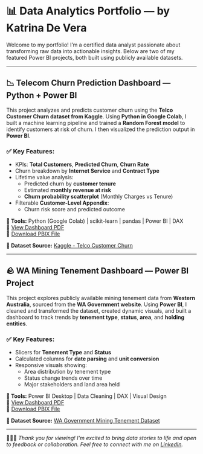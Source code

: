 # 📊 Data Analytics Portfolio — by Katrina De Vera

Welcome to my portfolio! I’m a certified data analyst passionate about transforming raw data into actionable insights. Below are two of my featured Power BI projects, both built using publicly available datasets.

---

## 📉 Telecom Churn Prediction Dashboard — Python + Power BI

This project analyzes and predicts customer churn using the **Telco Customer Churn dataset from Kaggle**. Using **Python in Google Colab**, I built a machine learning pipeline and trained a **Random Forest model** to identify customers at risk of churn. I then visualized the prediction output in **Power BI**.

### ✅ Key Features:
- KPIs: **Total Customers**, **Predicted Churn**, **Churn Rate**
- Churn breakdown by **Internet Service** and **Contract Type**
- Lifetime value analysis:
  - Predicted churn by **customer tenure**
  - Estimated **monthly revenue at risk**
  - **Churn probability scatterplot** (Monthly Charges vs Tenure)
- Filterable **Customer-Level Appendix**:
  - Churn risk score and predicted outcome

**🔧 Tools:** Python (Google Colab) | scikit-learn | pandas | Power BI | DAX  
📄 [View Dashboard PDF](TelcoChurnPDF.pdf)  
📁 [Download PBIX File](TelcoChurn.pbix)

**📂 Dataset Source:** [Kaggle - Telco Customer Churn](https://www.kaggle.com/datasets/blastchar/telco-customer-churn)

---

## 🪨 WA Mining Tenement Dashboard — Power BI Project

This project explores publicly available mining tenement data from **Western Australia**, sourced from the **WA Government website**. Using **Power BI**, I cleaned and transformed the dataset, created dynamic visuals, and built a dashboard to track trends by **tenement type**, **status**, **area**, and **holding entities**.

### ✅ Key Features:
- Slicers for **Tenement Type** and **Status**
- Calculated columns for **date parsing** and **unit conversion**
- Responsive visuals showing:
  - Area distribution by tenement type
  - Status change trends over time
  - Major stakeholders and land area held

**🔧 Tools:** Power BI Desktop | Data Cleaning | DAX | Visual Design  
📄 [View Dashboard PDF](TenementsPDF.pdf)  
📁 [Download PBIX File](https://drive.google.com/file/d/1E8Olu4Ae7GiilGtdLMkSHPoVjORkhHml/view?usp=sharing)

**📂 Dataset Source:** [WA Government Mining Tenement Dataset](https://www.wa.gov.au/service/natural-resources/mineral-resources/access-the-mining-tenements-dataset)

---

👩🏻‍💻 *Thank you for viewing! I'm excited to bring data stories to life and open to feedback or collaboration. Feel free to connect with me on [LinkedIn](https://www.linkedin.com/in/YOUR-LINK).*
